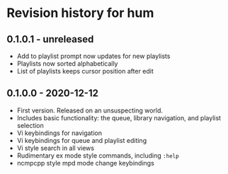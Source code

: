 
# Revision history for hum

## 0.1.0.1 - unreleased

-   Add to playlist prompt now updates for new playlists
-   Playlists now sorted alphabetically
-   List of playlists keeps cursor position after edit

## 0.1.0.0 - 2020-12-12

-   First version. Released on an unsuspecting world.
-   Includes basic functionality: the queue, library navigation, and playlist selection
-   Vi keybindings for navigation
-   Vi keybindings for queue and playlist editing
-   Vi style search in all views 
-   Rudimentary ex mode style commands, including `:help`
-   ncmpcpp style mpd mode change keybindings


